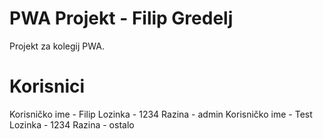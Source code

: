 # PWA Projekt - Filip Gredelj
Projekt za kolegij PWA.
# Korisnici
Korisničko ime - Filip
Lozinka - 1234
Razina - admin
Korisničko ime - Test
Lozinka - 1234
Razina - ostalo
